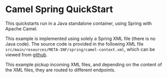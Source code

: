 # Camel Spring QuickStart

This quickstarts run in a Java standalone container, using Spring with Apache Camel.

This example is implemented using solely a Spring XML file (there is no Java code). The source code is provided in the following XML file `src/main/resources/META-INF/spring/camel-context.xml`, which can be viewed from [github](https://github.com/fabric8io/fabric8/blob/master/quickstarts/java/camel-spring/src/main/resources/META-INF/spring/camel-context.xml).

This example pickup incoming XML files, and depending on the content of the XML files, they are routed to different endpoints.
